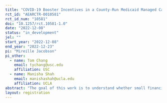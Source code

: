 ```yaml
---
title: "COVID-19 Booster Incentives in a County-Run Medicaid Managed Care Population"
rct_id: "AEARCTR-0010581"
rct_id_num: "10581"
doi: "10.1257/rct.10581-1.0"
date: "2022-12-08"
status: "in_development"
jel: ""
start_year: "2022-12-08"
end_year: "2022-12-23"
pi: "Mireille Jacobson"
pi_other:
  - name: Tom Chang
    email: tychang@usc.edu
    affiliation: USC
  - name: Manisha Shah
    email: manishashah@ucla.edu
    affiliation: UCLA
abstract: "The goal of this work is to understand whether small financial incentives and messaging can increase the take-up of COVID-19 boosters among patients empaneled at a county public health system. The motivation for this work is the relatively low take-up of COVID-19 boosters. In California, where our experiment is based, only 59% of the population has been boosted, with only 13% receiving the recommended bivalent booster (State of California, 2022). "
layout: registration
---
```



